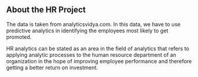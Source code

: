 ## About the HR Project

The data is taken from analyticsvidya.com. In this data, we have to use predictive analytics in identifying the employees most likely to get promoted.

HR analytics can be stated as an area in the field of analytics that refers to applying analytic processes to the human resource department of an organization in the hope of improving employee performance and therefore getting a better return on investment.
